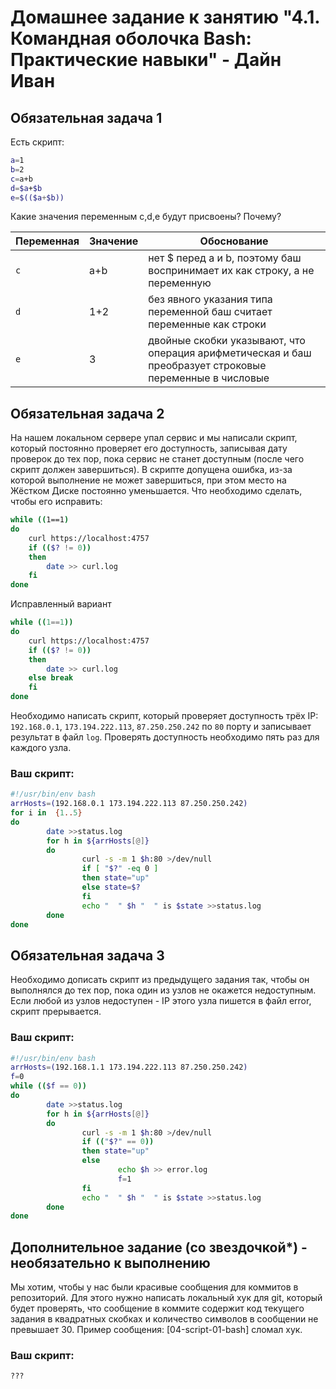 # Домашнее задание к занятию "4.1. Командная оболочка Bash: Практические навыки" - Дайн Иван

## Обязательная задача 1

Есть скрипт:
```bash
a=1
b=2
c=a+b
d=$a+$b
e=$(($a+$b))
```

Какие значения переменным c,d,e будут присвоены? Почему?

| Переменная  | Значение | Обоснование |
| ------------- | ------------- | ------------- |
| `c`  | a+b  | нет $ перед a и b, поэтому баш воспринимает их как строку, а не переменную |
| `d`  | 1+2  | без явного указания типа переменной баш считает переменные как строки |
| `e`  | 3  | двойные скобки указывают, что операция арифметическая и баш преобразует строковые переменные  в числовые |


## Обязательная задача 2
На нашем локальном сервере упал сервис и мы написали скрипт, который постоянно проверяет его доступность, записывая дату проверок до тех пор, пока сервис не станет доступным (после чего скрипт должен завершиться). В скрипте допущена ошибка, из-за которой выполнение не может завершиться, при этом место на Жёстком Диске постоянно уменьшается. Что необходимо сделать, чтобы его исправить:
```bash
while ((1==1)
do
	curl https://localhost:4757
	if (($? != 0))
	then
		date >> curl.log
	fi
done
```
Исправленный вариант
```bash
while ((1==1))
do
	curl https://localhost:4757
	if (($? != 0))
	then
		date >> curl.log
	else break
	fi
done
```
Необходимо написать скрипт, который проверяет доступность трёх IP: `192.168.0.1`, `173.194.222.113`, `87.250.250.242` по `80` порту и записывает результат в файл `log`. Проверять доступность необходимо пять раз для каждого узла.

### Ваш скрипт:
```bash
#!/usr/bin/env bash
arrHosts=(192.168.0.1 173.194.222.113 87.250.250.242)
for i in  {1..5}
do
        date >>status.log
        for h in ${arrHosts[@]}
        do
                curl -s -m 1 $h:80 >/dev/null
                if [ "$?" -eq 0 ]
                then state="up"
                else state=$?
                fi
                echo "  " $h "  " is $state >>status.log
        done
done
```

## Обязательная задача 3
Необходимо дописать скрипт из предыдущего задания так, чтобы он выполнялся до тех пор, пока один из узлов не окажется недоступным. Если любой из узлов недоступен - IP этого узла пишется в файл error, скрипт прерывается.

### Ваш скрипт:
```bash
#!/usr/bin/env bash
arrHosts=(192.168.1.1 173.194.222.113 87.250.250.242)
f=0
while (($f == 0))
do
        date >>status.log
        for h in ${arrHosts[@]}
        do
                curl -s -m 1 $h:80 >/dev/null
                if (("$?" == 0))
                then state="up"
                else
                        echo $h >> error.log
                        f=1
                fi
                echo "  " $h "  " is $state >>status.log
        done
done
```

## Дополнительное задание (со звездочкой*) - необязательно к выполнению

Мы хотим, чтобы у нас были красивые сообщения для коммитов в репозиторий. Для этого нужно написать локальный хук для git, который будет проверять, что сообщение в коммите содержит код текущего задания в квадратных скобках и количество символов в сообщении не превышает 30. Пример сообщения: \[04-script-01-bash\] сломал хук.

### Ваш скрипт:
```bash
???
```
